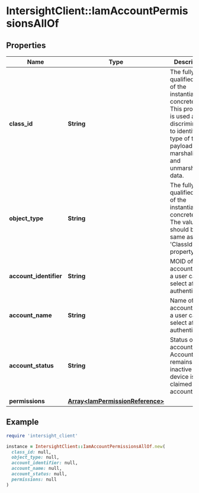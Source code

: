 # IntersightClient::IamAccountPermissionsAllOf

## Properties

| Name | Type | Description | Notes |
| ---- | ---- | ----------- | ----- |
| **class_id** | **String** | The fully-qualified name of the instantiated, concrete type. This property is used as a discriminator to identify the type of the payload when marshaling and unmarshaling data. | [default to &#39;iam.AccountPermissions&#39;] |
| **object_type** | **String** | The fully-qualified name of the instantiated, concrete type. The value should be the same as the &#39;ClassId&#39; property. | [default to &#39;iam.AccountPermissions&#39;] |
| **account_identifier** | **String** | MOID of the account which a user can select after authentication. | [optional][readonly] |
| **account_name** | **String** | Name of the account which a user can select after authentication. | [optional][readonly] |
| **account_status** | **String** | Status of the account. Account remains inactive until a device is claimed to the account. | [optional][readonly] |
| **permissions** | [**Array&lt;IamPermissionReference&gt;**](IamPermissionReference.md) |  | [optional] |

## Example

```ruby
require 'intersight_client'

instance = IntersightClient::IamAccountPermissionsAllOf.new(
  class_id: null,
  object_type: null,
  account_identifier: null,
  account_name: null,
  account_status: null,
  permissions: null
)
```

